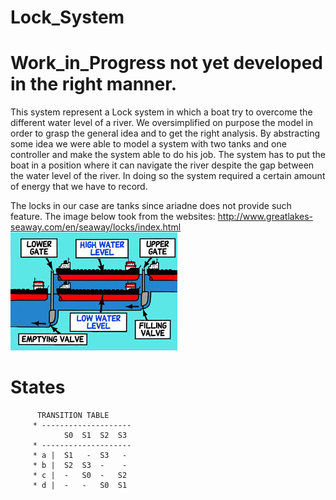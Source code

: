 # Lock_System

# Work_in_Progress not yet developed in the right manner.

This system represent a Lock system in which a boat try to overcome the different water level of a river.
We oversimplified on purpose the model in order to grasp the general idea and to get the right analysis.
By abstracting some idea we were able to model a system with two tanks and one controller and make the system able to do 
his job.
The system has to put the boat in a position where it can navigate the river despite the gap between the water level of the river.
In doing so the system required a certain amount of energy that we have to record.

The locks in our case are tanks since ariadne does not provide such feature.
The image below took from the websites: http://www.greatlakes-seaway.com/en/seaway/locks/index.html
![Image of tanks automaton](./lock.jpeg)



# States


          TRANSITION TABLE
         * --------------------
                S0	S1  S2  S3		
         * --------------------
         * a |  S1   -  S3   -	
         * b |  S2  S3  -    -	
         * c |  -   S0  -   S2
         * d |  -   -   S0  S1
  



 
